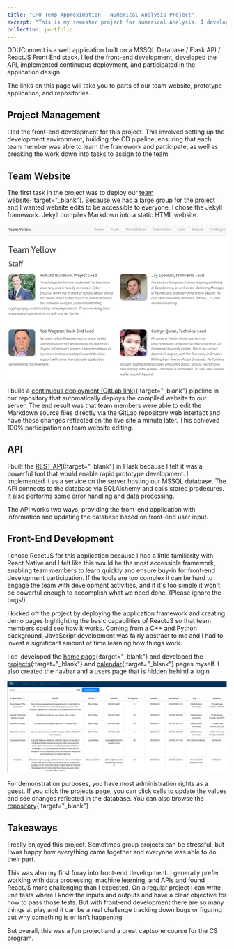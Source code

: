 ```yaml
---
title: "CPU Temp Approximation - Numerical Analysis Project"
excerpt: "This is my semester project for Numerical Analysis. I developed matrix multiplication and linear system solver modules from scratch and implemented Cubic Spline, Linear Least Squares, and Linear Piecewise Interpolation. <br/><img src='/images/other/cpu-temp.png'>"
collection: portfolio
---
```


ODUConnect is a web application built on a MSSQL Database / Flask API / ReactJS Front End stack. I led the front-end development, developed the API, implemented continuous deployment, and participated in the application design.

The links on this page will take you to parts of our team website, prototype application, and repositories.

## Project Management

I led the front-end development for this project. This involved setting up the development environment, building the CD pipeline, ensuring that each team member was able to learn the framework and participate, as well as breaking the work down into tasks to assign to the team.

## Team Website

The first task in the project was to deploy our [team website](https://www.cs.odu.edu/~411yello/){:target="_blank"}. Because we had a large group for the project and I wanted website edits to be accessible to everyone, I chose the Jekyll framework. Jekyll compiles Markdown into a static HTML website.

![png](/images/oduconnect/team_website.png)

I build a [continuous deployment (GitLab link)](https://git-community.cs.odu.edu/411yellow/website/blob/master/.gitlab-ci.yml){:target="_blank"} pipeline in our repository that automatically deploys the compiled website to our server. The end result was that team members were able to edit the Markdown source files directly via the GitLab repository web interfact and have those changes reflected on the live site a minute later. This achieved 100% participation on team website editing.

## API

I built the [REST API](https://git-community.cs.odu.edu/411yellow/api/blob/master/app.py){:target="_blank"} in Flask because I felt it was a powerful tool that would enable rapid prototype development. I implemented it as a service on the server hosting our MSSQL database. The API connects to the database via SQLAlchemy and calls stored prodecures. It also performs some error handling and data processing.

The API works two ways, providing the front-end application with information and updating the database based on front-end user input.

## Front-End Development

I chose ReactJS for this application because I had a little familiarity with React Native and I felt like this would be the most accessible framework, enabling team members to learn quickly and ensure buy-in for front-end development participation. If the tools are too complex it can be hard to engage the team with development activities, and if it's too simple it won't be powerful enough to accomplish what we need done. (Please ignore the bugs!)

I kicked off the project by deploying the application framework and creating demo pages highlighting the basic capabilities of ReactJS so that team members could see how it works. Coming from a C++ and Python background, JavaScript development was fairly abstract to me and I had to invest a significant amount of time learning how things work.

I co-developed the [home page](https://www.cs.odu.edu/~411yello/oduconnect/#/){:target="_blank"} and developed the [projects](https://www.cs.odu.edu/~411yello/oduconnect/#/projects){:target="_blank"} and [calendar](https://www.cs.odu.edu/~411yello/oduconnect/#/calendar){:target="_blank"} pages myself. I also created the navbar and a users page that is hidden behind a login.

![png](/images/oduconnect/projects.png)

For demonstration purposes, you have most administration rights as a guest. If you click the projects page, you can click cells to update the values and see changes reflected in the database. You can also browse the [repository](https://git-community.cs.odu.edu/411yellow/front-end){:target="_blank"}

## Takeaways

I really enjoyed this project. Sometimes group projects can be stressful, but I was happy how everything came together and everyone was able to do their part.

This was also my first foray into front-end development. I generally prefer working with data processing, machine learning, and APIs and found ReactJS more challenging than I expected. On a regular project I can write unit tests where I know the inputs and outputs and have a clear objective for how to pass those tests. But with front-end development there are so many things at play and it can be a real challenge tracking down bugs or figuring out why something is or isn't happening.

But overall, this was a fun project and a great captsone course for the CS program.
